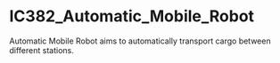 # IC382_Automatic_Mobile_Robot
Automatic Mobile Robot aims to automatically transport cargo between different stations.
